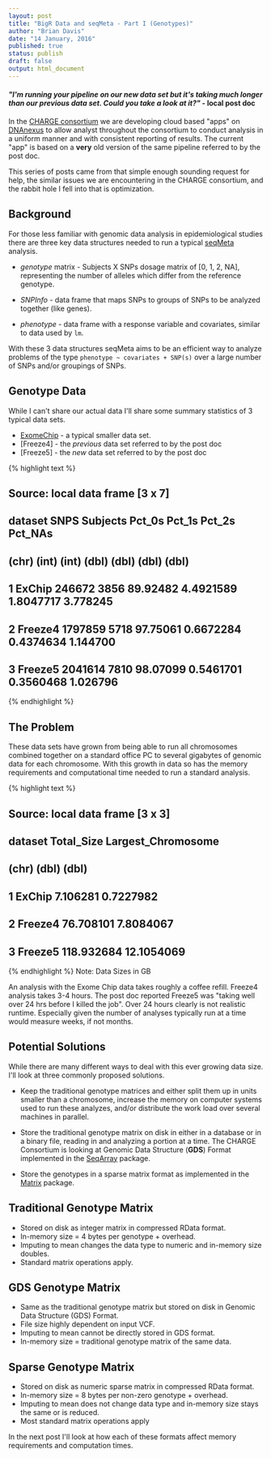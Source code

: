 ```yaml
---
layout: post
title: "BigR Data and seqMeta - Part I (Genotypes)"
author: "Brian Davis"
date: "14 January, 2016"
published: true
status: publish
draft: false
output: html_document
---
```

 
#### *"I'm running your pipeline on our new data set but it's taking much longer than our previous data set.  Could you take a look at it?"* - local post doc
 
 
In the [CHARGE consortium](http://depts.washington.edu/chargeco/wiki/Main_Page) we are developing cloud based "apps" on [DNAnexus](https://www.dnanexus.com/usecases-charge) to allow analyst throughout the consortium to conduct analysis in a uniform manner and with consistent reporting of results.  The current "app" is based on a **very** old version of the same pipeline referred to by the post doc.
 
 
This series of posts came from that simple enough sounding request for help, the similar issues we are encountering in the CHARGE consortium, and the rabbit hole I fell into that is optimization.
 
 
## Background
 
For those less familiar with genomic data analysis in epidemiological studies there are three key data structures needed to run a typical [seqMeta](https://cran.r-project.org/web/packages/seqMeta/index.html) analysis.  
 
* *genotype* matrix - Subjects X SNPs dosage matrix of [0, 1, 2, NA], representing the number of alleles which differ from the reference genotype.
 
* *SNPInfo* - data frame that maps SNPs to groups of SNPs to be analyzed together (like genes).  
 
* *phenotype* - data frame with a response variable and covariates, similar to data used by `lm`.
 
With these 3 data structures seqMeta aims to be an efficient way to analyze problems of the type `phenotype ~ covariates + SNP(s)` over a large number of SNPs and/or groupings of SNPs.
 
 
## Genotype Data
 
While I can't share our actual data I'll share some summary statistics of 3 typical data sets.
 
* [ExomeChip](http://www.chargeconsortium.com/main/exomechip) - a typical smaller data set.
* [Freeze4]   - the *previous* data set referred to by the post doc
* [Freeze5]   - the *new* data set referred to by the post doc 
 

 

{% highlight text %}
## Source: local data frame [3 x 7]
## 
##   dataset    SNPS Subjects   Pct_0s    Pct_1s    Pct_2s  Pct_NAs
##     (chr)   (int)    (int)    (dbl)     (dbl)     (dbl)    (dbl)
## 1  ExChip  246672     3856 89.92482 4.4921589 1.8047717 3.778245
## 2 Freeze4 1797859     5718 97.75061 0.6672284 0.4374634 1.144700
## 3 Freeze5 2041614     7810 98.07099 0.5461701 0.3560468 1.026796
{% endhighlight %}
 
## The Problem
These data sets have grown from being able to run all chromosomes combined together on a standard office PC to several gigabytes of genomic data for each chromosome.  With this growth in data so has the memory requirements and computational time needed to run a standard analysis.
 

{% highlight text %}
## Source: local data frame [3 x 3]
## 
##   dataset Total_Size Largest_Chromosome
##     (chr)      (dbl)              (dbl)
## 1  ExChip   7.106281          0.7227982
## 2 Freeze4  76.708101          7.8084067
## 3 Freeze5 118.932684         12.1054069
{% endhighlight %}
Note: Data Sizes in GB
 
An analysis with the Exome Chip data takes roughly a coffee refill. Freeze4 analysis takes 3-4 hours. The post doc reported Freeze5 was "taking well over 24 hrs before I killed the job".  Over 24 hours clearly is not realistic runtime.  Especially given the number of analyses typically run at a time would measure weeks, if not months.
 
 
## Potential Solutions
 
While there are many different ways to deal with this ever growing data size.  I'll look at three commonly proposed solutions.
 
* Keep the traditional genotype matrices and either split them up in units smaller than a chromosome, increase the memory on computer systems used to run these analyzes, and/or distribute the work load over several machines in parallel.
 
* Store the traditional genotype matrix on disk in either in a database or in a binary file, reading in and analyzing a portion at a time. The CHARGE Consortium is looking at Genomic Data Structure (**GDS**) Format implemented in the [SeqArray](http://bioconductor.org/packages/release/bioc/html/SeqArray.html) package.
 
* Store the genotypes in a sparse matrix format as implemented in the [Matrix](https://cran.r-project.org/web/packages/Matrix/index.html) package.
 
## Traditional Genotype Matrix
 
* Stored on disk as integer matrix in compressed RData format.
* In-memory size = 4 bytes per genotype + overhead.
* Imputing to mean changes the data type to numeric and in-memory size doubles.
* Standard matrix operations apply.
 
## GDS Genotype Matrix
 
* Same as the traditional genotype matrix but stored on disk in Genomic Data Structure (GDS) Format.
* File size highly dependent on input VCF.
* Imputing to mean cannot be directly stored in GDS format.
* In-memory size = traditional genotype matrix of the same data.
 
## Sparse Genotype Matrix
 
* Stored on disk as numeric sparse matrix in compressed RData format.
* In-memory size = 8 bytes per non-zero genotype + overhead. 
* Imputing to mean does not change data type and in-memory size stays the same or is reduced.
* Most standard matrix operations apply
 
 
 
In the next post I'll look at how each of these formats affect memory requirements and computation times.
 
